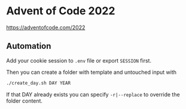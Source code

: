 # Advent of Code 2022

https://adventofcode.com/2022

## Automation

Add your cookie session to `.env` file or export `SESSION` first.

Then you can create a folder with template and untouched input with

```bash
./create_day.sh DAY YEAR
```

If that DAY already exists you can specify `-r|--replace` to override the folder content.
